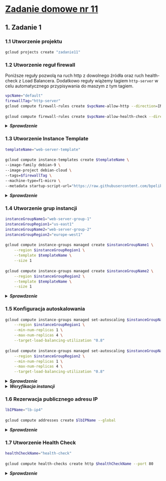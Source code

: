 # [Zadanie domowe nr 11](https://szkolachmury.pl/google-cloud-platform-droga-architekta/tydzien-11-load-balancing/zadanie-domowe-nr-11/)

## 1. Zadanie 1

### 1.1 Utworzenie projektu
```bash
gcloud projects create "zadanie11"
```

### 1.2 Utworzenie reguł firewall
Poniższe reguły pozwolą na ruch http z dowolnego źródła oraz ruch health-check z Load Balancera. Dodatkowo reguły wiążemy tagiem `http-server` w celu automatycznego przypisywania do maszym z tym tagiem.
```bash
vpcName="default"
firewallTag="http-server"
gcloud compute firewall-rules create $vpcName-allow-http --direction=INGRESS --network=$vpcName --action=ALLOW --rules=tcp:80 --priority=1000 --source-ranges=0.0.0.0/0 --target-tags=$firewallTag

gcloud compute firewall-rules create $vpcName-allow-health-check --direction=INGRESS --network=$vpcName --action=ALLOW --rules=tcp --priority=1000 --source-ranges=130.211.0.0/22,35.191.0.0/16 --target-tags=$firewallTag
```

<details>
  <summary><b><i>Sprawdzenie</i></b></summary>

![screen](./img/20200302215355.jpg)
</details>

### 1.3 Utworzenie Instance Template
```bash
templateName="web-server-template"

gcloud compute instance-templates create $templateName \
--image-family debian-9 \
--image-project debian-cloud \
--tags=$firewallTag \
--machine-type=f1-micro \
--metadata startup-script-url="https://raw.githubusercontent.com/bpelikan/SzkolaChmury/master/GCP/Architecture/Zadanie11/code/startup.sh"
```

<details>
  <summary><b><i>Sprawdzenie</i></b></summary>

![screen](./img/20200302215533.jpg)
</details>

### 1.4 Utworzenie grup instancji
```bash
instanceGroupName1="web-server-group-1"
instanceGroupRegion1="us-east1"
instanceGroupName2="web-server-group-2"
instanceGroupRegion2="europe-west1"

gcloud compute instance-groups managed create $instanceGroupName1 \
    --region $instanceGroupRegion1 \
    --template $templateName \
    --size 1

gcloud compute instance-groups managed create $instanceGroupName2 \
    --region $instanceGroupRegion2 \
    --template $templateName \
    --size 1
```

<details>
  <summary><b><i>Sprawdzenie</i></b></summary>

![screen](./img/20200302215726.jpg)
</details>

### 1.5 Konfiguracja autoskalowania
```bash
gcloud compute instance-groups managed set-autoscaling $instanceGroupName1 \
    --region $instanceGroupRegion1 \
    --min-num-replicas 1 \
    --max-num-replicas 4 \
    --target-load-balancing-utilization "0.8"

gcloud compute instance-groups managed set-autoscaling $instanceGroupName2 \
    --region $instanceGroupRegion2 \
    --min-num-replicas 1 \
    --max-num-replicas 4 \
    --target-load-balancing-utilization "0.8"
```

<details>
  <summary><b><i>Sprawdzenie</i></b></summary>

![screen](./img/20200302215824.jpg)
</details>

<details>
  <summary><b><i>Weryfikacja instancji</i></b></summary>

```bash
bartosz@cloudshell:~ (zadanie11)$ gcloud compute instances list
NAME                     ZONE            MACHINE_TYPE  PREEMPTIBLE  INTERNAL_IP  EXTERNAL_IP     STATUS
web-server-group-2-xp9b  europe-west1-b  f1-micro                   10.132.0.11  35.190.213.185  RUNNING
web-server-group-1-882x  us-east1-b      f1-micro                   10.142.0.15  104.196.170.97  RUNNING
```
![screen](./img/20200302215948.jpg)
![screen](./img/20200302220100.jpg)
![screen](./img/20200302220104.jpg)
</details>

### 1.6 Rezerwacja publicznego adresu IP
```bash
lbIPName="lb-ip4"

gcloud compute addresses create $lbIPName --global
```

<details>
  <summary><b><i>Sprawdzenie</i></b></summary>

![screen](./img/20200302220218.jpg)
</details>

### 1.7 Utworzenie Health Check
```bash
healthCheckName="health-check"

gcloud compute health-checks create http $healthCheckName --port 80
```

<details>
  <summary><b><i>Sprawdzenie</i></b></summary>

![screen](./img/20200302220933.jpg)
</details>

</details>

